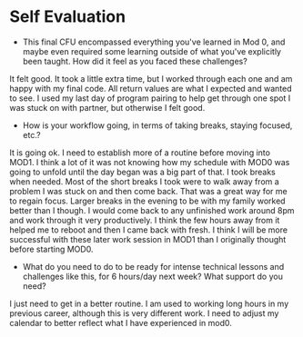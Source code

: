 # Self Evaluation

- This final CFU encompassed everything you've learned in Mod 0, and maybe even required some learning outside of what you've explicitly been taught. How did it feel as you faced these challenges?

It felt good.  It took a little extra time, but I worked through each one and am happy with my final code.  All return values are what I expected and wanted to see. I used my last day of program pairing to help get through one spot I was stuck on with partner, but otherwise I felt good.

- How is your workflow going, in terms of taking breaks, staying focused, etc.?

It is going ok.  I need to establish more of a routine before moving into MOD1.  I think a lot of it was not knowing how my schedule with MOD0 was going to unfold until the day began was a big part of that.  I took breaks when needed.  Most of the short breaks I took were to walk away from a problem I was stuck on and then come back.  That was a great way for me to regain focus.  Larger breaks in the evening to be with my family worked better than I though.  I would come back to any unfinished work around 8pm and work through it very productively. I think the few hours away from it helped me to reboot and then I came back with fresh.  I think I will be more successful with these later work session in MOD1 than I originally thought before starting MOD0.

- What do you need to do to be ready for intense technical lessons and challenges like this, for 6 hours/day next week? What support do you need?

I just need to get in a better routine.  I am used to working long hours in my previous career, although this is very different work. I need to adjust my calendar to better reflect what I have experienced in mod0. 
